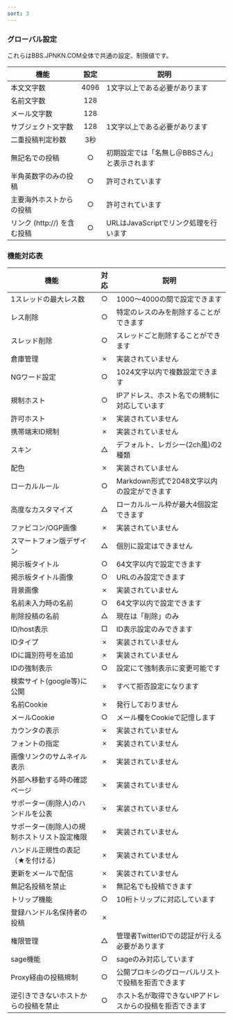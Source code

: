 ```yaml
---
sort: 3
---
```


### グローバル設定

これらはBBS.JPNKN.COM全体で共通の設定、制限値です。

|機能|設定|説明|
|---|:---:|---|
|本文文字数|4096|1文字以上である必要があります|
|名前文字数|128||
|メール文字数|128||
|サブジェクト文字数|128|1文字以上である必要があります|
|二重投稿判定秒数|3秒||
|無記名での投稿|○|初期設定では「名無し＠BBSさん」と表示されます|
|半角英数字のみの投稿|○|許可されています|
|主要海外ホストからの投稿|○|許可されています|
|リンク (http://) を含む投稿|○|URLはJavaScriptでリンク処理を行います|

### 機能対応表

|機能|対応|説明|
|---|:---:|---|
|1スレッドの最大レス数|○|1000～4000の間で設定できます|
|レス削除|○|特定のレスのみを削除することができます|
|スレッド削除|○|スレッドごと削除することができます|
|倉庫管理|×|実装されていません|
|NGワード設定|○|1024文字以内で複数設定できます|
|規制ホスト|○|IPアドレス、ホスト名での規制に対応しています|
|許可ホスト|×|実装されていません|
|携帯端末ID規制|×|実装されていません|
|スキン|△|デフォルト、レガシー(2ch風)の2種類|
|配色|×|実装されていません|
|ローカルルール|○|Markdown形式で2048文字以内の設定ができます|
|高度なカスタマイズ|△|ローカルルール枠が最大4個設定できます|
|ファビコン/OGP画像|×|実装されていません|
|スマートフォン版デザイン|△|個別に設定はできません|
|掲示板タイトル|○|64文字以内で設定できます|
|掲示板タイトル画像|○|URLのみ設定できます|
|背景画像|×|実装されていません|
|名前未入力時の名前|○|64文字以内で設定できます|
|削除投稿の名前|△|現在は「削除」のみ|
|ID/host表示|□|ID表示設定のみできます|
|IDタイプ|×|実装されていません|
|IDに識別符号を追加|×|実装されていません|
|IDの強制表示|○|設定にて強制表示に変更可能です|
|検索サイト(google等)に公開|×|すべて拒否設定になります|
|名前Cookie|×|発行しておりません|
|メールCookie|○|メール欄をCookieで記憶します|
|カウンタの表示|×|実装されていません|
|フォントの指定|×|実装されていません|
|画像リンクのサムネイル表示|×|実装されていません|
|外部へ移動する時の確認ページ|×|実装されていません|
|サポーター(削除人)のハンドルを公表|×|実装されていません|
|サポーター(削除人)の規制ホストリスト設定権限|×|実装されていません|
|ハンドル正規性の表記（★を付ける）|×|実装されていません|
|更新をメールで配信|×|実装されていません|
|無記名投稿を禁止|×|無記名でも投稿できます|
|トリップ機能|○|10桁トリップに対応しています|
|登録ハンドル名保持者の投稿|×||
|権限管理|△|管理者TwitterIDでの認証が行える必要があります|
|sage機能|○|sageのみ対応しています|
|Proxy経由の投稿規制|○|公開プロキシのグローバルリストで投稿を拒否できます|
|逆引きできないホストからの投稿を禁止|○|ホスト名が取得できないIPアドレスからの投稿を拒否できます|
